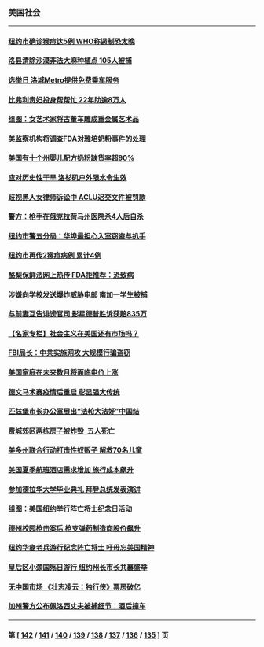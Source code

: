 ### 美国社会
---
#### [纽约市确诊猴痘达5例 WHO称遏制恐太晚](../../pages/ncid1078160/n13752109.md) 
#### [洛县清除沙漠非法大麻种植点 105人被捕](../../pages/ncid1078160/n13752115.md) 
#### [选举日 洛城Metro提供免费乘车服务](../../pages/ncid1078160/n13751996.md) 
#### [比弗利贵妇投身帮帮忙 22年助逾8万人](../../pages/ncid1078160/n13751981.md) 
#### [组图：女艺术家将古董车雕成重金属艺术品](../../pages/ncid1078160/n13751476.md) 
#### [美监察机构将调查FDA对雅培奶粉事件的处理](../../pages/ncid1078160/n13751396.md) 
#### [美国有十个州婴儿配方奶粉缺货率超90%](../../pages/ncid1078160/n13751255.md) 
#### [应对历史性干旱 洛杉矶户外限水令生效](../../pages/ncid1078160/n13751293.md) 
#### [歧视黑人女律师诉讼中 ACLU迟交文件被罚款](../../pages/ncid1078160/n13751279.md) 
#### [警方：枪手在俄克拉荷马州医院杀4人后自杀](../../pages/ncid1078160/n13750651.md) 
#### [纽约市警五分局：华埠最担心入室窃盗与扒手](../../pages/ncid1078160/n13750679.md) 
#### [纽约市再传2猴痘病例 累计4例](../../pages/ncid1078160/n13750680.md) 
#### [酪梨保鲜法网上热传 FDA拒推荐：恐致病](../../pages/ncid1078160/n13750376.md) 
#### [涉嫌向学校发送爆炸威胁电邮 南加一学生被捕](../../pages/ncid1078160/n13750603.md) 
#### [与前妻互告诽谤官司 影星德普胜诉获赔835万](../../pages/ncid1078160/n13750495.md) 
#### [【名家专栏】社会主义在美国还有市场吗？](../../pages/ncid1078160/n13749378.md) 
#### [FBI局长：中共实施网攻 大规模行骗盗窃](../../pages/ncid1078160/n13750396.md) 
#### [美国家庭在未来数月将面临电价上涨](../../pages/ncid1078160/n13749694.md) 
#### [德文马术赛疫情后重启 彰显强大传统](../../pages/ncid1078160/n13749561.md) 
#### [匹兹堡市长办公室展出“法轮大法好”中国结](../../pages/ncid1078160/n13749721.md) 
#### [费城郊区两栋房子被炸毁  五人死亡](../../pages/ncid1078160/n13749707.md) 
#### [美多州联合行动打击性奴贩子 解救70名儿童](../../pages/ncid1078160/n13749628.md) 
#### [美国夏季航班酒店需求增加 旅行成本飙升](../../pages/ncid1078160/n13749528.md) 
#### [参加德拉华大学毕业典礼 拜登总统发表演讲](../../pages/ncid1078160/n13749553.md) 
#### [组图：美国纽约举行阵亡将士纪念日活动](../../pages/ncid1078160/n13749322.md) 
#### [德州校园枪击案后 枪支弹药制造商股价飙升](../../pages/ncid1078160/n13748997.md) 
#### [纽约华裔老兵游行纪念阵亡将士 吁毋忘美国精神](../../pages/ncid1078160/n13749122.md) 
#### [皇后区小颈国殇日游行 纽约州长市长共襄盛举](../../pages/ncid1078160/n13749115.md) 
#### [无中国市场 《壮志凌云：独行侠》票房破亿](../../pages/ncid1078160/n13749033.md) 
#### [加州警方公布佩洛西丈夫被捕细节：酒后撞车](../../pages/ncid1078160/n13748926.md) 

---
#### 第 [ [142](./142.md) / [141](./141.md) / [140](./140.md) / [139](./139.md) / [138](./138.md) / [137](./137.md) / [136](./136.md) / [135](./135.md) ] 页
